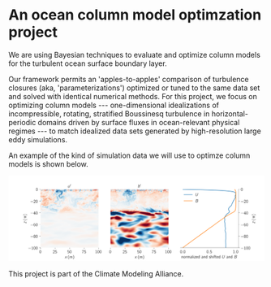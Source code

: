 # An ocean column model optimzation project

We are using Bayesian techniques to evaluate and optimize column models for the turbulent ocean surface boundary layer.

Our framework permits an 'apples-to-apples' comparison of turbulence closures (aka, 'parameterizations') 
optimized or tuned to the same data set and solved with identical numerical methods.
For this project, we focus on optimizing column models --- one-dimensional idealizations of
incompressible, rotating, stratified Boussinesq turbulence in horizontal-periodic domains driven by surface fluxes in ocean-relevant physical regimes --- to match idealized data sets generated by high-resolution large eddy simulations.

An example of the kind of simulation data we will use to optimze column models is shown below.

![Data example](assets/data_example.png "Data example")

This project is part of the Climate Modeling Alliance.

